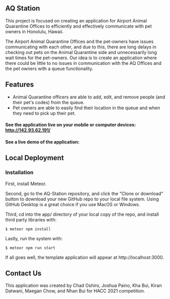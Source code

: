 ## AQ Station

This project is focused on creating an application for Airport Animal Quarantine Offices to efficiently and effectively communicate with pet owners in Honolulu, Hawaii.

The Airport Animal Quarantine Offices and the pet-owners have issues communicating with each other, and due to this, there are long delays in checking out pets on the Animal Quarantine side and unnecessarily long wait times for the pet-owners. Our idea is to create an application where there could be little to no issues in communication with the AQ Offices and the pet owners with a queue functionality.

## Features

<ul>
<li>Animal Quarantine officers are able to add, edit, and remove people (and their pet's codes) from the queue.</li>
<li>Pet owners are able to easily find their location in the queue and when they need to pick up their pet.</li>
</ul>

#### See the application live on your mobile or computer devices: http://142.93.62.191/

#### See a live demo of the application:

## Local Deployment

### Installation

First, install Meteor.

Second, go to the AQ-Station repository, and click the "Clone or download" button to download your new GitHub repo to your local file system. Using GitHub Desktop is a great choice if you use MacOS or Windows.

Third, cd into the app/ directory of your local copy of the repo, and install third party libraries with:

```
$ meteor npm install
```

Lastly, run the system with:

```
$ meteor npm run start
```

If all goes well, the template application will appear at http://localhost:3000.
  
## Contact Us
This application was created by Chad Oshiro, Joshua Paino, Kha Bui, Kiran Datwani, Maegan Chow, and Nhan Bui for HACC 2021 competition.
